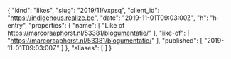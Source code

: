 {
  "kind": "likes",
  "slug": "2019/11/vxpsq",
  "client_id": "https://indigenous.realize.be",
  "date": "2019-11-01T09:03:00Z",
  "h": "h-entry",
  "properties": {
    "name": [
      "Like of https://marcoraaphorst.nl/53381/blogumentatie/"
    ],
    "like-of": [
      "https://marcoraaphorst.nl/53381/blogumentatie/"
    ],
    "published": [
      "2019-11-01T09:03:00Z"
    ]
  },
  "aliases": [
  ]
}

